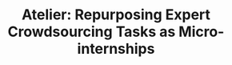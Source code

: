 ---
id: atelier
name: Atelier
description: Repurposing Expert Crowdsourcing Tasks as Micro-internships
title: 'Atelier: Repurposing Expert Crowdsourcing Tasks as Micro-internships'
authors: Ryo Suzuki**, Niloufar Salehi, Michelle S. Lam, Juan C. Marroquin, and
  Michael S. Bernstein
image: atelier.jpg
conference:
  name: CHI 2016
  url: https://chi2016.acm.org/wp/
pdf: chi-2016-atelier.pdf
video: https://www.youtube.com/satch-v=tBojZejtFQo
slide: chi-2016-atelier-slide.pdf
acm-dl: http://dl.acm.org/citation.cfm?id=2858121
arxiv: https://arxiv.org/abs/1602.06634

---